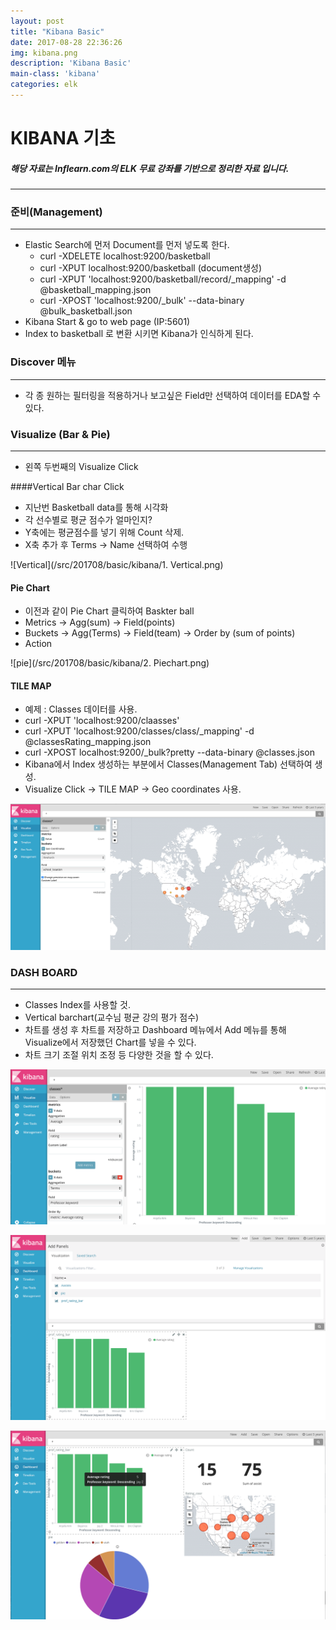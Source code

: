 ```yaml
---
layout: post
title: "Kibana Basic"
date: 2017-08-28 22:36:26
img: kibana.png
description: 'Kibana Basic'
main-class: 'kibana'
categories: elk
---
```


# KIBANA 기초

##### 해당 자료는 Inflearn.com의 ELK 무료 강좌를 기반으로 정리한 자료 입니다.
----------

### 준비(Management)

----

- Elastic Search에 먼저 Document를 먼저 넣도록 한다.
  - curl -XDELETE localhost:9200/basketball
  - curl -XPUT localhost:9200/basketball (document생성)
  - curl -XPUT 'localhost:9200/basketball/record/_mapping' -d @basketball_mapping.json
  - curl -XPOST 'localhost:9200/_bulk' --data-binary @bulk_basketball.json
- Kibana Start & go to web page (IP:5601)
- Index to basketball 로 변환 시키면 Kibana가 인식하게 된다.



### Discover 메뉴

------

- 각 종 원하는 필터링을 적용하거나 보고싶은 Field만 선택하여 데이터를 EDA할 수 있다.

### Visualize (Bar & Pie)

-------

- 왼쪽 두번째의 Visualize Click

####Vertical Bar char Click

- 지난번 Basketball data를 통해 시각화
- 각 선수별로 평균 점수가 얼마인지?
- Y축에는 평균점수를 넣기 위해 Count 삭제.
- X축 추가 후 Terms -> Name 선택하여 수행

![Vertical](/src/201708/basic/kibana/1. Vertical.png)

#### Pie Chart

- 이전과 같이 Pie Chart 클릭하여 Baskter ball
- Metrics -> Agg(sum) -> Field(points)
- Buckets -> Agg(Terms) -> Field(team) -> Order by (sum of points)
- Action

![pie](/src/201708/basic/kibana/2. Piechart.png)

#### TILE MAP

- 예제 : Classes 데이터를 사용.
- curl -XPUT 'localhost:9200/claasses'
- curl -XPUT 'localhost:9200/classes/class/_mapping' -d @classesRating_mapping.json
- curl -XPOST localhost:9200/_bulk?pretty --data-binary @classes.json
- Kibana에서 Index 생성하는 부분에서 Classes(Management Tab) 선택하여 생성.
- Visualize Click -> TILE MAP -> Geo coordinates 사용.

![tile](/src/201708/basic/kibana/3.TILEMAP.png)

### DASH BOARD

-------------

- Classes Index를 사용할 것.
- Vertical barchart(교수님 평균 강의 평가 점수)
- 차트를 생성 후 차트를 저장하고 Dashboard 메뉴에서 Add 메뉴를 통해 Visualize에서 저장했던 Chart를 넣을 수 있다.
- 차트 크기 조절 위치 조정 등 다양한 것을 할 수 있다.

![dash1](/src/201708/basic/kibana/4.dashboard.png)

![dash2](/src/201708/basic/kibana/5.dashboard.png)

![dash3](/src/201708/basic/kibana/6.dashboard.png)